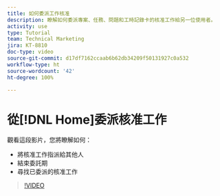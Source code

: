 ```yaml
---
title: 如何委派工作核准
description: 瞭解如何委派專案、任務、問題和工時記錄卡的核准工作給另一位使用者。
activity: use
type: Tutorial
team: Technical Marketing
jira: KT-8810
doc-type: video
source-git-commit: d17df7162ccaab6b62db34209f50131927c0a532
workflow-type: ht
source-wordcount: '42'
ht-degree: 100%

---
```


# 從[!DNL Home]委派核准工作

觀看這段影片，您將瞭解如何：

* 將核准工作指派給其他人
* 結束委託期
* 尋找已委派的核准工作

>[!VIDEO](https://video.tv.adobe.com/v/336094/?quality=12&learn=on&enablevpops)

<!---
learn more URLS
Delegate approval request
--->
